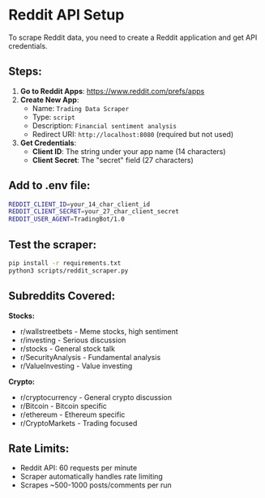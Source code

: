 # Reddit API Setup

To scrape Reddit data, you need to create a Reddit application and get API credentials.

## Steps:

1. **Go to Reddit Apps**: https://www.reddit.com/prefs/apps
2. **Create New App**:
   - Name: `Trading Data Scraper`
   - Type: `script`
   - Description: `Financial sentiment analysis`
   - Redirect URI: `http://localhost:8080` (required but not used)
3. **Get Credentials**:
   - **Client ID**: The string under your app name (14 characters)
   - **Client Secret**: The "secret" field (27 characters)

## Add to .env file:

```bash
REDDIT_CLIENT_ID=your_14_char_client_id
REDDIT_CLIENT_SECRET=your_27_char_client_secret
REDDIT_USER_AGENT=TradingBot/1.0
```

## Test the scraper:

```bash
pip install -r requirements.txt
python3 scripts/reddit_scraper.py
```

## Subreddits Covered:

**Stocks:**
- r/wallstreetbets - Meme stocks, high sentiment
- r/investing - Serious discussion
- r/stocks - General stock talk
- r/SecurityAnalysis - Fundamental analysis
- r/ValueInvesting - Value investing

**Crypto:**
- r/cryptocurrency - General crypto discussion
- r/Bitcoin - Bitcoin specific
- r/ethereum - Ethereum specific
- r/CryptoMarkets - Trading focused

## Rate Limits:

- Reddit API: 60 requests per minute
- Scraper automatically handles rate limiting
- Scrapes ~500-1000 posts/comments per run